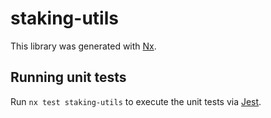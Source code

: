 # staking-utils

This library was generated with [Nx](https://nx.dev).

## Running unit tests

Run `nx test staking-utils` to execute the unit tests via [Jest](https://jestjs.io).
